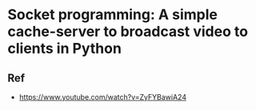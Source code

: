 #	Socket programming: A simple cache-server to broadcast video to clients in Python






##	Ref
*	https://www.youtube.com/watch?v=ZyFYBawiA24